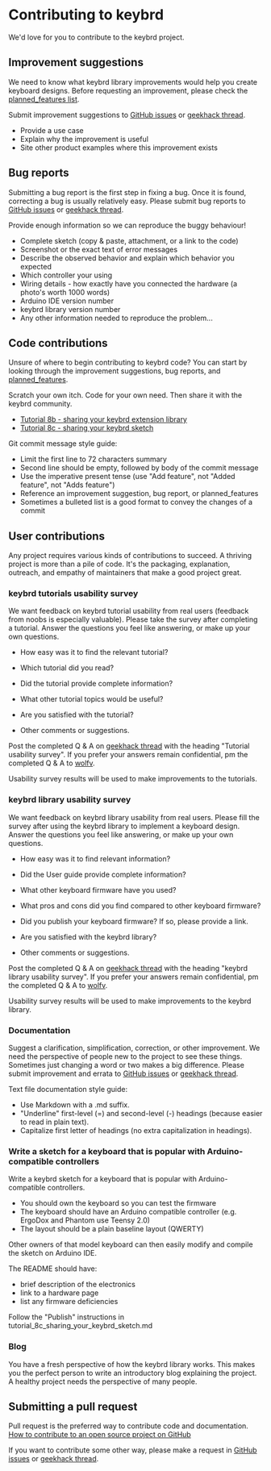Contributing to keybrd
======================
We'd love for you to contribute to the keybrd project.

Improvement suggestions
-----------------------
We need to know what keybrd library improvements would help you create keyboard designs.
Before requesting an improvement, please check the [planned_features list](doc/planned_features.md).

Submit improvement suggestions to [GitHub issues](https://github.com/wolfv6/Keybrd/issues)
or [geekhack thread](https://geekhack.org/index.php?topic=83599.0).
<!-- * The issue title should start with "suggestion:" followed by a descriptive title -->
* Provide a use case
* Explain why the improvement is useful
* Site other product examples where this improvement exists

Bug reports
-----------
Submitting a bug report is the first step in fixing a bug.
Once it is found, correcting a bug is usually relatively easy.
Please submit bug reports to [GitHub issues](https://github.com/wolfv6/Keybrd/issues)
or [geekhack thread](https://geekhack.org/index.php?topic=83599.0).

Provide enough information so we can reproduce the buggy behaviour!
* Complete sketch (copy & paste, attachment, or a link to the code)
* Screenshot or the exact text of error messages
* Describe the observed behavior and explain which behavior you expected
* Which controller your using
* Wiring details - how exactly have you connected the hardware (a photo's worth 1000 words)
* Arduino IDE version number
* keybrd library version number
* Any other information needed to reproduce the problem...

Code contributions
------------------
Unsure of where to begin contributing to keybrd code?
You can start by looking through the improvement suggestions, bug reports, and [planned_features](doc/planned_features.md).

Scratch your own itch.  Code for your own need.  Then share it with the keybrd community.
* [Tutorial 8b - sharing your keybrd extension library](tutorials/tutorial_8b_sharing_your_keybrd_extension_library.md)
* [Tutorial 8c - sharing your keybrd sketch](tutorials/tutorial_8c_sharing_your_keybrd_sketch.md)

Git commit message style guide:
* Limit the first line to 72 characters summary
* Second line should be empty, followed by body of the commit message
* Use the imperative present tense (use "Add feature", not "Added feature", not "Adds feature")
* Reference an improvement suggestion, bug report, or planned_features
* Sometimes a bulleted list is a good format to convey the changes of a commit

User contributions
------------------
Any project requires various kinds of contributions to succeed.
A thriving project is more than a pile of code.
It's the packaging, explanation, outreach, and empathy of maintainers that make a good project great.

### keybrd tutorials usability survey
We want feedback on keybrd tutorial usability from real users (feedback from noobs is especially valuable).
Please take the survey after completing a tutorial.
Answer the questions you feel like answering, or make up your own questions.

* How easy was it to find the relevant tutorial?

* Which tutorial did you read?

* Did the tutorial provide complete information?

* What other tutorial topics would be useful?

* Are you satisfied with the tutorial?

* Other comments or suggestions.

Post the completed Q & A on [geekhack thread](https://geekhack.org/index.php?topic=83599.0) with the heading "Tutorial usability survey".
If you prefer your answers remain confidential, pm the completed Q & A to [wolfv](https://geekhack.org/index.php?action=pm;sa=send;u=25471).

Usability survey results will be used to make improvements to the tutorials.

### keybrd library usability survey
We want feedback on keybrd library usability from real users.
Please fill the survey after using the keybrd library to implement a keyboard design.
Answer the questions you feel like answering, or make up your own questions.

* How easy was it to find relevant information?

* Did the User guide provide complete information?

* What other keyboard firmware have you used?

* What pros and cons did you find compared to other keyboard firmware?

* Did you publish your keyboard firmware?  If so, please provide a link.

* Are you satisfied with the keybrd library?

* Other comments or suggestions.

Post the completed Q & A on [geekhack thread](https://geekhack.org/index.php?topic=83599.0) with the heading "keybrd library usability survey".
If you prefer your answers remain confidential, pm the completed Q & A to [wolfv](https://geekhack.org/index.php?action=pm;sa=send;u=25471).

Usability survey results will be used to make improvements to the keybrd library.

### Documentation
Suggest a clarification, simplification, correction, or other improvement.
We need the perspective of people new to the project to see these things.
Sometimes just changing a word or two makes a big difference.
Please submit improvement and errata to [GitHub issues](https://github.com/wolfv6/Keybrd/issues)
or [geekhack thread](https://geekhack.org/index.php?topic=83599.0).

Text file documentation style guide:
* Use Markdown with a .md suffix.
* "Underline" first-level (=) and second-level (-) headings (because easier to read in plain text).
* Capitalize first letter of headings (no extra capitalization in headings).

### Write a sketch for a keyboard that is popular with Arduino-compatible controllers
Write a keybrd sketch for a keyboard that is popular with Arduino-compatible controllers.
* You should own the keyboard so you can test the firmware
* The keyboard should have an Arduino compatible controller (e.g. ErgoDox and Phantom use Teensy 2.0)
* The layout should be a plain baseline layout (QWERTY)

Other owners of that model keyboard can then easily modify and compile the sketch on Arduino IDE.

The README should have:
* brief description of the electronics
* link to a hardware page
* list any firmware deficiencies

Follow the "Publish" instructions in tutorial_8c_sharing_your_keybrd_sketch.md

### Blog
You have a fresh perspective of how the keybrd library works.
This makes you the perfect person to write an introductory blog explaining the project.
A healthy project needs the perspective of many people.

Submitting a pull request
-------------------------
Pull request is the preferred way to contribute code and documentation.
[How to contribute to an open source project on GitHub](http://blog.davidecoppola.com/2016/11/howto-contribute-to-open-source-project-on-github/)

If you want to contribute some other way, please make a request in 
[GitHub issues](https://github.com/wolfv6/Keybrd/issues)
or [geekhack thread](https://geekhack.org/index.php?topic=83599.0).

